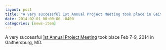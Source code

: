 ```yaml
---
layout: post
title: "A very successful 1st Annual Project Meeting took place in Gaithersburg, MD"
date: 2014-02-01 00:00:00 -0400
categories: [news-item]
---
```

A very successful [1st Annual Project Meeting](/Meetings/Kickoff/Program.html "Project Kickoff Meeting") took place
Feb 7-9, 2014 in Gaithersburg, MD.